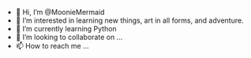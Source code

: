 - 👋 Hi, I’m @MoonieMermaid
- 👀 I’m interested in learning new things, art in all forms, and adventure.
- 🌱 I’m currently learning Python
- 💞️ I’m looking to collaborate on ...
- 📫 How to reach me ...

<!---
MoonieMermaid/MoonieMermaid is a ✨ special ✨ repository because its `README.md` (this file) appears on your GitHub profile.
You can click the Preview link to take a look at your changes.
--->
